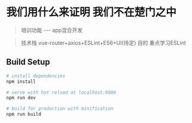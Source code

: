 # 我们用什么来证明 我们不在楚门之中

> 培训功能 --- app混合开发

> 技术栈 vue-router+axios+ESLint+ES6+UI(待定)
> 目的 重点学习ESLint 

## Build Setup

``` bash
# install dependencies
npm install

# serve with hot reload at localhost:8080
npm run dev

# build for production with minification
npm run build
```